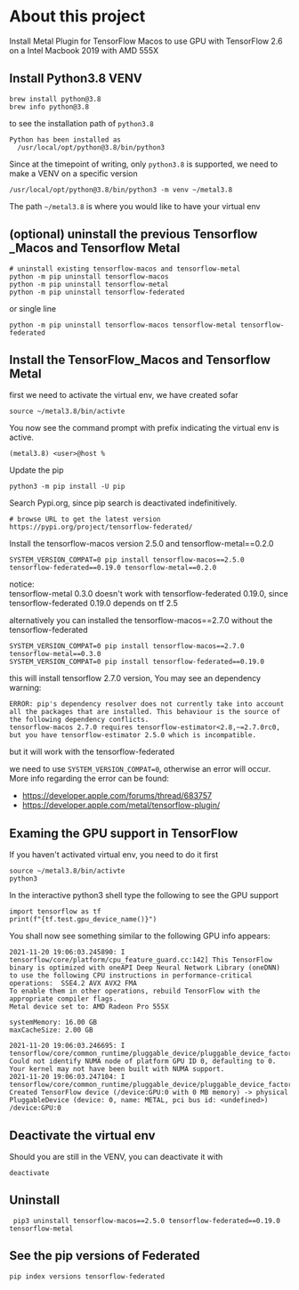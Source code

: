 # About this project
Install Metal Plugin for TensorFlow Macos to use GPU with TensorFlow 2.6 on a Intel Macbook 2019 with AMD 555X

## Install Python3.8 VENV
```
brew install python@3.8
brew info python@3.8
```
to see the installation path of `python3.8`
```console
Python has been installed as
  /usr/local/opt/python@3.8/bin/python3
```

Since at the timepoint of writing, only `python3.8` is supported, we need to make a VENV on a specific version
```
/usr/local/opt/python@3.8/bin/python3 -m venv ~/metal3.8
```
The path `~/metal3.8` is where you would like to have your virtual env

## (optional) uninstall the previous Tensorflow _Macos and Tensorflow Metal
```
# uninstall existing tensorflow-macos and tensorflow-metal
python -m pip uninstall tensorflow-macos
python -m pip uninstall tensorflow-metal
python -m pip uninstall tensorflow-federated
```

or single line
```
python -m pip uninstall tensorflow-macos tensorflow-metal tensorflow-federated
```

## Install the TensorFlow_Macos and Tensorflow Metal
first we need to activate the virtual env, we have created sofar
```
source ~/metal3.8/bin/activte
```

You now see the command prompt with prefix indicating the virtual env is active.
```
(metal3.8) <user>@host % 
```

Update the pip
```
python3 -m pip install -U pip
```

Search Pypi.org, since pip search is deactivated indefinitively.
```
# browse URL to get the latest version
https://pypi.org/project/tensorflow-federated/
```

Install the tensorflow-macos version 2.5.0 and tensorflow-metal==0.2.0
```
SYSTEM_VERSION_COMPAT=0 pip install tensorflow-macos==2.5.0 tensorflow-federated==0.19.0 tensorflow-metal==0.2.0 
```
notice:\
tensorflow-metal 0.3.0 doesn't work with tensorflow-federated 0.19.0, since tensorflow-federated 0.19.0 depends on tf 2.5

alternatively you can installed the tensorflow-macos==2.7.0 without the tensorflow-federated
```
SYSTEM_VERSION_COMPAT=0 pip install tensorflow-macos==2.7.0 tensorflow-metal==0.3.0 
SYSTEM_VERSION_COMPAT=0 pip install tensorflow-federated==0.19.0
```
this will install tensorflow 2.7.0 version,
You may see an dependency warning:
```
ERROR: pip's dependency resolver does not currently take into account all the packages that are installed. This behaviour is the source of the following dependency conflicts.
tensorflow-macos 2.7.0 requires tensorflow-estimator<2.8,~=2.7.0rc0, but you have tensorflow-estimator 2.5.0 which is incompatible.
```
but it will work with the tensorflow-federated

we need to use `SYSTEM_VERSION_COMPAT=0`, otherwise an error will occur.
More info regarding the error can be found:
* https://developer.apple.com/forums/thread/683757
* https://developer.apple.com/metal/tensorflow-plugin/

## Examing the GPU support in TensorFlow
If you haven't activated virtual env, you need to do it first
```
source ~/metal3.8/bin/activte
python3
```

In the interactive python3 shell type the following to see the GPU support
```
import tensorflow as tf
print(f"{tf.test.gpu_device_name()}")
```

You shall now see something similar to the following GPU info appears:
```console
2021-11-20 19:06:03.245890: I tensorflow/core/platform/cpu_feature_guard.cc:142] This TensorFlow binary is optimized with oneAPI Deep Neural Network Library (oneDNN) to use the following CPU instructions in performance-critical operations:  SSE4.2 AVX AVX2 FMA
To enable them in other operations, rebuild TensorFlow with the appropriate compiler flags.
Metal device set to: AMD Radeon Pro 555X

systemMemory: 16.00 GB
maxCacheSize: 2.00 GB

2021-11-20 19:06:03.246695: I tensorflow/core/common_runtime/pluggable_device/pluggable_device_factory.cc:305] Could not identify NUMA node of platform GPU ID 0, defaulting to 0. Your kernel may not have been built with NUMA support.
2021-11-20 19:06:03.247104: I tensorflow/core/common_runtime/pluggable_device/pluggable_device_factory.cc:271] Created TensorFlow device (/device:GPU:0 with 0 MB memory) -> physical PluggableDevice (device: 0, name: METAL, pci bus id: <undefined>)
/device:GPU:0
```

## Deactivate the virtual env
Should you are still in the VENV, you can deactivate it with
```
deactivate
```

## Uninstall
```
 pip3 uninstall tensorflow-macos==2.5.0 tensorflow-federated==0.19.0 tensorflow-metal

```

## See the pip versions of Federated 
```
pip index versions tensorflow-federated
```




